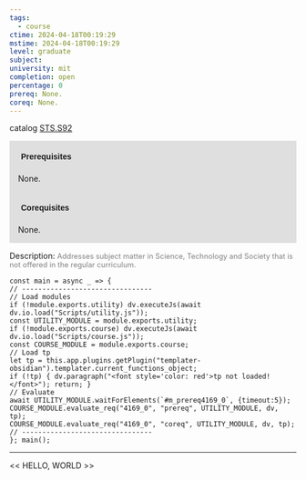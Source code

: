 ```yaml
---
tags:
  - course
ctime: 2024-04-18T00:19:29
mstime: 2024-04-18T00:19:29
level: graduate
subject: 
university: mit
completion: open
percentage: 0
prereq: None.
coreq: None.
---
```


catalog [STS.S92](http://student.mit.edu/catalog/mSTSb.html#STS.S92)

<span style="display: block; padding: 15px; background-color: rgb(100, 100, 100, 0.2);"><font id="m_prereq4169_0" style="display: block; font-family: Arial, sans-serif; font-weight: bold; padding: 5px">Prerequisites</font><br><span id="prereq4169_0">None.</span></span>
<span style="display: block; padding: 15px; background-color: rgb(100, 100, 100, 0.2);"><font id="m_coreq4169_0" style="display: block; font-family: Arial, sans-serif; font-weight: bold; padding: 5px">Corequisites</font><br><span id="coreq4169_0">None.</span></span>

<font style="">Description:</font>
<font style="color: grey; font-size: 0.8rem;">Addresses subject matter in Science, Technology and Society that is not offered in the regular curriculum.</font>

```dataviewjs
const main = async _ => {
// --------------------------------
// Load modules
if (!module.exports.utility) dv.executeJs(await dv.io.load("Scripts/utility.js"));
const UTILITY_MODULE = module.exports.utility;
if (!module.exports.course) dv.executeJs(await dv.io.load("Scripts/course.js"));
const COURSE_MODULE = module.exports.course;
// Load tp
let tp = this.app.plugins.getPlugin("templater-obsidian").templater.current_functions_object;
if (!tp) { dv.paragraph("<font style='color: red'>tp not loaded!</font>"); return; }
// Evaluate
await UTILITY_MODULE.waitForElements(`#m_prereq4169_0`, {timeout:5});
COURSE_MODULE.evaluate_req("4169_0", "prereq", UTILITY_MODULE, dv, tp);
COURSE_MODULE.evaluate_req("4169_0", "coreq", UTILITY_MODULE, dv, tp);
// --------------------------------
}; main();
```

---

<< HELLO, WORLD >>
